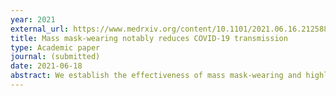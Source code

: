 ```yaml
---
year: 2021
external_url: https://www.medrxiv.org/content/10.1101/2021.06.16.21258817v1
title: Mass mask-wearing notably reduces COVID-19 transmission
type: Academic paper
journal: (submitted)
date: 2021-06-18
abstract: We establish the effectiveness of mass mask-wearing and highlight the importance of wearing data as opposed to mandate data.
---
```

